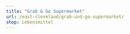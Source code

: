 ```yaml
---
title: "Grab & Go Supermarket"
url: /east-cleveland/grab-und-go-supermarket/
shop: Lebensmittel
---
```

